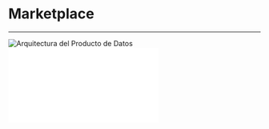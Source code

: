# Marketplace

--------------------------------
![Arquitectura del Producto de Datos](Arquitectura/Arquitectura.drawio.png)
![Marketplace](Marketplace/Ad-InFo.drawio.html)
